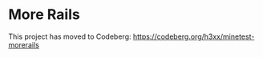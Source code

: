 More Rails
==========

This project has moved to Codeberg:
https://codeberg.org/h3xx/minetest-morerails
